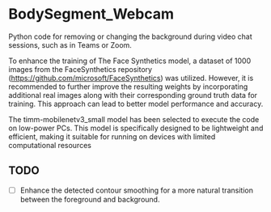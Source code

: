 # BodySegment_Webcam
Python code for removing or changing the background during video chat sessions, such as in Teams or Zoom.

To enhance the training of The Face Synthetics model, a dataset of 1000 images from the FaceSynthetics repository (https://github.com/microsoft/FaceSynthetics) was utilized. However, it is recommended to further improve the resulting weights by incorporating additional real images along with their corresponding ground truth data for training. This approach can lead to better model performance and accuracy.

The timm-mobilenetv3_small model has been selected to execute the code on low-power PCs. This model is specifically designed to be lightweight and efficient, making it suitable for running on devices with limited computational resources

## TODO
- [ ] Enhance the detected contour smoothing for a more natural transition between the foreground and background.
